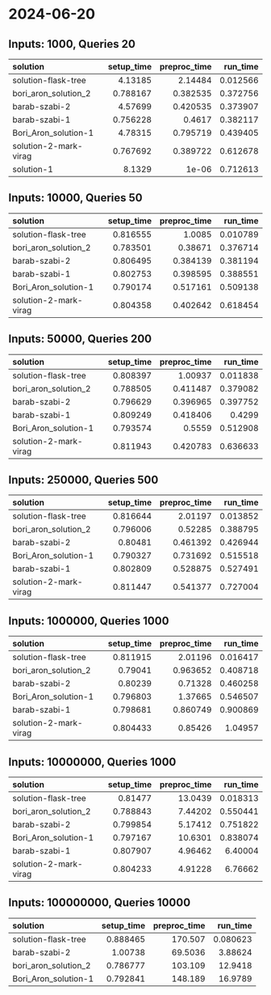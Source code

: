 # 2024-06-20

## Inputs: 1000, Queries 20

| solution              |   setup_time |   preproc_time |   run_time |
|:----------------------|-------------:|---------------:|-----------:|
| solution-flask-tree   |     4.13185  |       2.14484  |   0.012566 |
| bori_aron_solution_2  |     0.788167 |       0.382535 |   0.372756 |
| barab-szabi-2         |     4.57699  |       0.420535 |   0.373907 |
| barab-szabi-1         |     0.756228 |       0.4617   |   0.382117 |
| Bori_Aron_solution-1  |     4.78315  |       0.795719 |   0.439405 |
| solution-2-mark-virag |     0.767692 |       0.389722 |   0.612678 |
| solution-1            |     8.1329   |       1e-06    |   0.712613 |

## Inputs: 10000, Queries 50

| solution              |   setup_time |   preproc_time |   run_time |
|:----------------------|-------------:|---------------:|-----------:|
| solution-flask-tree   |     0.816555 |       1.0085   |   0.010789 |
| bori_aron_solution_2  |     0.783501 |       0.38671  |   0.376714 |
| barab-szabi-2         |     0.806495 |       0.384139 |   0.381194 |
| barab-szabi-1         |     0.802753 |       0.398595 |   0.388551 |
| Bori_Aron_solution-1  |     0.790174 |       0.517161 |   0.509138 |
| solution-2-mark-virag |     0.804358 |       0.402642 |   0.618454 |

## Inputs: 50000, Queries 200

| solution              |   setup_time |   preproc_time |   run_time |
|:----------------------|-------------:|---------------:|-----------:|
| solution-flask-tree   |     0.808397 |       1.00937  |   0.011838 |
| bori_aron_solution_2  |     0.788505 |       0.411487 |   0.379082 |
| barab-szabi-2         |     0.796629 |       0.396965 |   0.397752 |
| barab-szabi-1         |     0.809249 |       0.418406 |   0.4299   |
| Bori_Aron_solution-1  |     0.793574 |       0.5559   |   0.512908 |
| solution-2-mark-virag |     0.811943 |       0.420783 |   0.636633 |

## Inputs: 250000, Queries 500

| solution              |   setup_time |   preproc_time |   run_time |
|:----------------------|-------------:|---------------:|-----------:|
| solution-flask-tree   |     0.816644 |       2.01197  |   0.013852 |
| bori_aron_solution_2  |     0.796006 |       0.52285  |   0.388795 |
| barab-szabi-2         |     0.80481  |       0.461392 |   0.426944 |
| Bori_Aron_solution-1  |     0.790327 |       0.731692 |   0.515518 |
| barab-szabi-1         |     0.802809 |       0.528875 |   0.527491 |
| solution-2-mark-virag |     0.811447 |       0.541377 |   0.727004 |

## Inputs: 1000000, Queries 1000

| solution              |   setup_time |   preproc_time |   run_time |
|:----------------------|-------------:|---------------:|-----------:|
| solution-flask-tree   |     0.811915 |       2.01196  |   0.016417 |
| bori_aron_solution_2  |     0.79041  |       0.963652 |   0.408718 |
| barab-szabi-2         |     0.80239  |       0.71328  |   0.460258 |
| Bori_Aron_solution-1  |     0.796803 |       1.37665  |   0.546507 |
| barab-szabi-1         |     0.798681 |       0.860749 |   0.900869 |
| solution-2-mark-virag |     0.804433 |       0.85426  |   1.04957  |

## Inputs: 10000000, Queries 1000

| solution              |   setup_time |   preproc_time |   run_time |
|:----------------------|-------------:|---------------:|-----------:|
| solution-flask-tree   |     0.81477  |       13.0439  |   0.018313 |
| bori_aron_solution_2  |     0.788843 |        7.44202 |   0.550441 |
| barab-szabi-2         |     0.799854 |        5.17412 |   0.751822 |
| Bori_Aron_solution-1  |     0.797167 |       10.6301  |   0.838074 |
| barab-szabi-1         |     0.807907 |        4.96462 |   6.40004  |
| solution-2-mark-virag |     0.804233 |        4.91228 |   6.76662  |

## Inputs: 100000000, Queries 10000

| solution             |   setup_time |   preproc_time |   run_time |
|:---------------------|-------------:|---------------:|-----------:|
| solution-flask-tree  |     0.888465 |       170.507  |   0.080623 |
| barab-szabi-2        |     1.00738  |        69.5036 |   3.88624  |
| bori_aron_solution_2 |     0.786777 |       103.109  |  12.9418   |
| Bori_Aron_solution-1 |     0.792841 |       148.189  |  16.9789   |